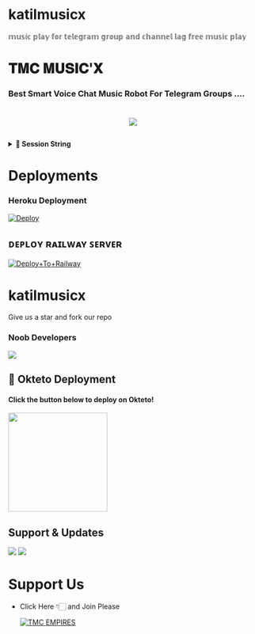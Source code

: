 # katilmusicx
𝕞𝕦𝕤𝕚𝕔 𝕡𝕝𝕒𝕪 𝕗𝕠𝕣 𝕥𝕖𝕝𝕖𝕘𝕣𝕒𝕞 𝕘𝕣𝕠𝕦𝕡 𝕒𝕟𝕕 𝕔𝕙𝕒𝕟𝕟𝕖𝕝 𝕝𝕒𝕘 𝕗𝕣𝕖𝕖 𝕞𝕦𝕤𝕚𝕔 𝕡𝕝𝕒𝕪

#  𝐓𝐌𝐂 𝐌𝐔𝐒𝐈𝐂'𝐗

### Best Smart Voice Chat Music Robot For Telegram Groups ....

# <p align="center"><a href="https://github.com/bhumiharsaurabh/katilmusicx"><img src="https://github-readme-stats.vercel.app/api/pin?username=bhumiharsaurabh&show_icons=true&theme=dracula&hide_border=true&repo=katilmusicx"></a></p>
<p align="center">

  <details>
<summary><b>🔗 Session String</b></summary>
<br>

> You'll need a [API_ID](https://my.telegram.org/auth) & [API_HASH](https://my.telegram.org/auth) in order to generate pyrogram session string. 
> Always remember to use good API combo else your account could be deleted.

<h4> Generate Session via Telegram Bot: </h4>    
<p><a "><img src="https://img.shields.io/badge/Generate%20On%20Bot-blueviolet?style=for-the-badge&logo=Telegram" width="350""/></a></p>

</details>

  
  
# Deployments
  
### Heroku Deployment
  
  [![Deploy](https://www.herokucdn.com/deploy/button.svg)](https://heroku.com/deploy?template=https://github.com/bhumiharsaurabh/katilmusicx)

 





 
  ## ᴅᴇᴘʟᴏʏ ʀᴀɪʟᴡᴀʏ ꜱᴇʀᴠᴇʀ </h4>

[![Deploy+To+Railway](https://railway.app/button.svg)](https://railway.app/new/template?template=https://github.com/bhumiharsaurabh/katilmuiscx&envs=SESSION_NAME,BOT_TOKEN,BOT_NAME,API_ID,API_HASH,SUDO_USERS,DURATION_LIMIT)

  

  
# katilmusicx
Give us a star and fork our repo
  
  
  
### Noob Developers 
  
<a href="@Tosifop"><img src="https://img.shields.io/badge/KATIL-ReD.svg?style=for-the-badge&logo=Python"></a> 
  
  

## 🚀 Okteto Deployment

<h4>Click the button below to deploy on Okteto!</h4>
<a href="https://cloud.okteto.com/deploy?repository=https://github.com/bhumiharsaurabh/katilmusicx"><img src="https://img.shields.io/badge/Deploy%20To%20Okteto-informational?style=for-the-badge&logo=Okteto" width="200""/></a>

## Support & Updates 
<a href="https://t.me/FULL_MASTI_CLUBS"><img src="https://img.shields.io/badge/Join-Group%20Support-blue.svg?style=for-the-badge&logo=Telegram"></a> <a href="https://t.me/HEARTBROKENPERSON1"><img src="https://img.shields.io/badge/Join-Updates%20Channel-blue.svg?style=for-the-badge&logo=Telegram"></a>
  
# Support Us
  
  
- Click Here 👇🏻 and Join Please
  
  [![TMC EMPIRES](https://telegra.ph/file/13fba0e9d76c406ae9ce2.jpg)](https://t.me/TMC_EMPIRES)

